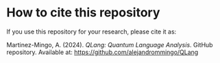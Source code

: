# How to cite this repository

If you use this repository for your research, please cite it as:

Martinez-Mingo, A. (2024). *QLang: Quantum Language Analysis*. GitHub repository. Available at: https://github.com/alejandrommingo/QLang
